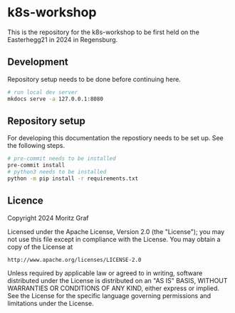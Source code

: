 # k8s-workshop

This is the repository for the k8s-workshop to be first held on the Easterhegg21 in 2024 in Regensburg.

## Development

Repository setup needs to be done before continuing here.

```sh
# run local dev server
mkdocs serve -a 127.0.0.1:8080
```

## Repository setup

For developing this documentation the repostiory needs to be set up. See the following steps.

```sh
# pre-commit needs to be installed
pre-commit install
# python3 needs to be installed
python -m pip install -r requirements.txt
```

## Licence

Copyright 2024 Moritz Graf

Licensed under the Apache License, Version 2.0 (the "License");
you may not use this file except in compliance with the License.
You may obtain a copy of the License at

    http://www.apache.org/licenses/LICENSE-2.0

Unless required by applicable law or agreed to in writing, software
distributed under the License is distributed on an "AS IS" BASIS,
WITHOUT WARRANTIES OR CONDITIONS OF ANY KIND, either express or implied.
See the License for the specific language governing permissions and
limitations under the License.

